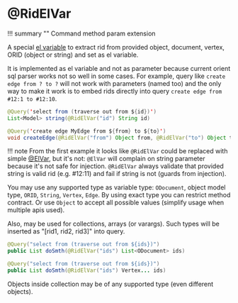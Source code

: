 # @RidElVar

!!! summary ""
    Command method param extension

A special [el variable](../../commandmethods.md#el-variables) to extract rid from provided object, document, vertex, ORID (object or string) and set as el variable.

It is implemented as el variable and not as parameter because current orient sql parser works not so well in some cases. For example, query like `create edge from ? to ?` will not work with parameters (named too) and the only way to make it work is to embed rids directly into query `create edge from #12:1 to #12:10`.

```java
@Query('select from (traverse out from ${id})')
List<Model> string(@RidElVar("id") String id)

@Query('create edge MyEdge from ${from} to ${to}')
void createEdge(@RidElVar("from") Object from, @RidElVar("to") Object to)
```

!!! note 
    From the first example it looks like `@RidElVar` could be replaced with simple [@ElVar](elvar.md), but it's not: `@ElVar` 
    will complain on string parameter because it's not safe for injection. `@RidElVar` always validate that provided string is valid rid (e.g. #12:11) and fail if string is not (guards from injection).

You may use any supported type as variable type: `ODocument`, object model type, `ORID`, `String`, `Vertex`, `Edge`. 
By using exact type you can restrict method contract. Or use `Object` to accept all possible values (simplify usage when multiple apis used).

Also, may be used for collections, arrays (or varargs). Such types will be inserted as "[rid1, rid2, rid3]" into query.

```java
@Query("select from (traverse out from ${ids})")
public List doSmth(@RidElVar("ids") List<ODocument> ids)

@Query("select from (traverse out from ${ids})")
public List doSmth(@RidElVar("ids") Vertex... ids)
```

Objects inside collection may be of any supported type (even different objects).
